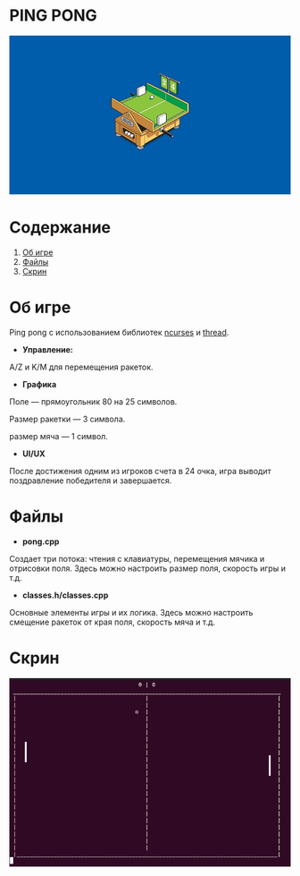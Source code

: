 # PING PONG

![images_intro](images/intro.jpg)

# Содержание
<!-- TOC -->
1. [Об игре](#об-игре)
2. [Файлы](#файлы)
3. [Скрин](#скрин)
<!-- TOC -->

# Об игре
Ping pong с использованием библиотек [ncurses](https://www.opennet.ru/docs/RUS/lfs5/appendixa/ncurses.html) и [thread](https://en.cppreference.com/w/cpp/thread/thread).

* **Управление:**

A/Z и K/M для перемещения ракеток.

* **Графика**

Поле — прямоугольник 80 на 25 символов.

Размер ракетки — 3 символа.

размер мяча — 1 символ.

* **UI/UX**

После достижения одним из игроков счета в 24 очка, игра выводит поздравление победителя и завершается.

# Файлы
* **pong.cpp**

Создает три потока: чтения с клавиатуры, перемещения мячика и отрисовки поля. Здесь можно настроить размер поля, скорость игры и т.д.
* **classes.h/classes.cpp**

Основные элементы игры и их логика. Здесь можно настроить смещение ракеток от края поля, скорость мяча и т.д.

# Скрин
![pong_sample](images/ping_pong_semple.png)